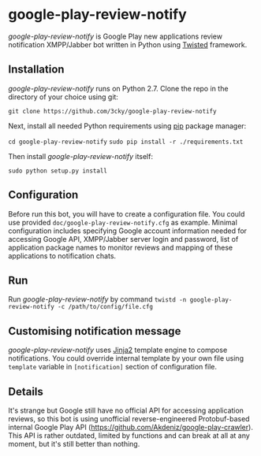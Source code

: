 # google-play-review-notify

*google-play-review-notify* is Google Play new applications review notification XMPP/Jabber bot
written in Python using [Twisted](https://twistedmatrix.com/trac/) framework.

## Installation

*google-play-review-notify* runs on Python 2.7. Clone the repo in the directory of your choice using git:

`git clone https://github.com/3cky/google-play-review-notify`

Next, install all needed Python requirements using [pip](https://pip.pypa.io/en/latest/) package manager:

`cd google-play-review-notify`
`sudo pip install -r ./requirements.txt`

Then install *google-play-review-notify* itself:

`sudo python setup.py install`

## Configuration

Before run this bot, you will have to create a configuration file. You could use
provided `doc/google-play-review-notify.cfg` as example. Minimal configuration includes specifying
Google account information needed for accessing Google API, XMPP/Jabber server login and password,
list of application package names to monitor reviews and mapping of these applications to
notification chats.

## Run

Run *google-play-review-notify* by command `twistd -n google-play-review-notify -c /path/to/config/file.cfg`

## Customising notification message

*google-play-review-notify* uses [Jinja2](http://jinja.pocoo.org/) template engine to compose notifications.
You could override internal template by your own file using `template` variable in `[notification]`
section of configuration file.

## Details

It's strange but Google still have no official API for accessing application reviews, so this bot
is using unofficial reverse-engineered Protobuf-based internal Google Play API
(https://github.com/Akdeniz/google-play-crawler). This API is rather outdated, limited by functions and
can break at all at any moment, but it's still better than nothing.

